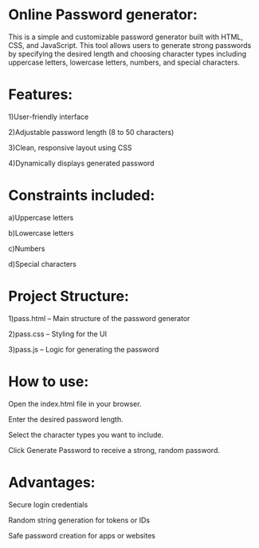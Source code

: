 # Online Password generator:

This is a simple and customizable password generator built with HTML, CSS, and JavaScript. This tool allows users to generate strong passwords by specifying the desired length and choosing character types including uppercase letters, lowercase letters, numbers, and special characters.


# Features:

  1)User-friendly interface

  2)Adjustable password length (8 to 50 characters)
  
  3)Clean, responsive layout using CSS
  
  4)Dynamically displays generated password


# Constraints included:

  a)Uppercase letters
  
  b)Lowercase letters
  
  c)Numbers
  
  d)Special characters
  

# Project Structure:

1)pass.html – Main structure of the password generator

2)pass.css – Styling for the UI

3)pass.js – Logic for generating the password


# How to use:

Open the index.html file in your browser.

Enter the desired password length.

Select the character types you want to include.

Click Generate Password to receive a strong, random password.


# Advantages:

Secure login credentials

Random string generation for tokens or IDs

Safe password creation for apps or websites
